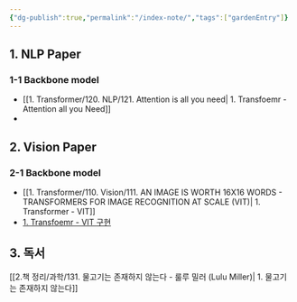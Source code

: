 ```yaml
---
{"dg-publish":true,"permalink":"/index-note/","tags":["gardenEntry"]}
---
```


## 1. NLP Paper
### 1-1 Backbone model
- [[1. Transformer/120. NLP/121. Attention is all you need\| 1. Transfoemr - Attention all you Need]]
- 
## 2. Vision Paper
### 2-1 Backbone model
- [[1. Transformer/110. Vision/111. AN IMAGE IS WORTH 16X16 WORDS - TRANSFORMERS FOR IMAGE RECOGNITION AT SCALE (VIT)\| 1. Transformer - VIT]]
- [1. Transfoemr - VIT 구현](https://github.com/youngjaean/model-implement-pytorch/blob/main/vit.ipynb)


## 3. 독서
[[2.책 정리/과학/131. 물고기는 존재하지 않는다 - 룰루 밀러 (Lulu Miller)\| 1. 물고기는 존재하지 않는다]]